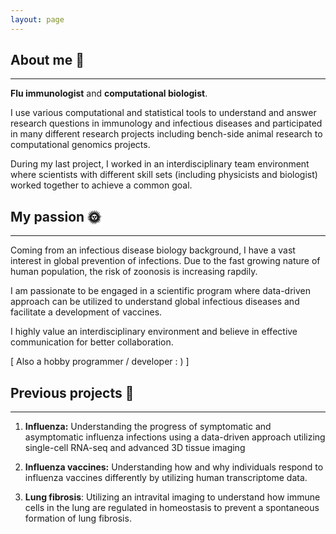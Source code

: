 ```yaml
---
layout: page 
---
```


## About me :microscope:

---

 __Flu immunologist__ and __computational biologist__.  

I use various computational and statistical tools to understand and answer research questions in immunology and infectious diseases and participated in many different research projects including bench-side animal research to computational genomics projects. 

During my last project, I worked in an interdisciplinary team environment where
scientists with different skill sets (including physicists and biologist) worked together to achieve a common goal.

## My passion :sun_with_face:

---

Coming from an infectious disease biology background, I have a vast interest in global prevention of infections. Due to the fast growing nature of human population, the risk of zoonosis is increasing rapdily. 

I am passionate to be engaged in a scientific program where data-driven approach can be utilized to understand global infectious diseases and facilitate a development of vaccines.

I highly value an interdisciplinary environment and believe in effective communication for better collaboration. 

[ Also a hobby programmer / developer : ) ]

## Previous projects :file_folder:

---

1. __Influenza:__ Understanding the progress of symptomatic and asymptomatic influenza infections using a data-driven approach utilizing single-cell RNA-seq and advanced 3D tissue imaging

2. __Influenza vaccines:__ Understanding how and why individuals respond to influenza vaccines differently by utilizing human transcriptome data. 

3. __Lung fibrosis__: Utilizing an intravital imaging to understand how immune cells in the lung are regulated in homeostasis to prevent a spontaneous formation of lung fibrosis.


